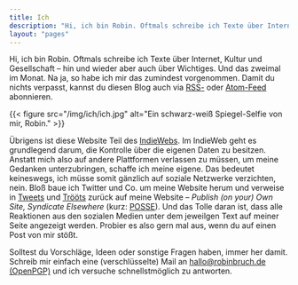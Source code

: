 ```yaml
---
title: Ich
description: "Hi, ich bin Robin. Oftmals schreibe ich Texte über Internet, Kultur und Gesellschaft – hin und wieder aber auch über Wichtiges."
layout: "pages"
---
```


Hi, ich bin Robin. Oftmals schreibe ich Texte über Internet, Kultur und Gesellschaft – hin und wieder aber auch über Wichtiges. Und das zweimal im Monat. Na ja, so habe ich mir das zumindest vorgenommen. Damit du nichts verpasst, kannst du diesen Blog auch via [RSS-](https://robinbruch.de/feed.json) oder [Atom-Feed](https://robinbruch.de/atom.xml) abonnieren.

{{< figure src="/img/ich/ich.jpg" alt="Ein schwarz-weiß Spiegel-Selfie von mir, Robin." >}}

Übrigens ist diese Website Teil des [IndieWebs](https://indieweb.org/). Im IndieWeb geht es grundlegend darum, die Kontrolle über die eigenen Daten zu besitzen. Anstatt mich also auf andere Plattformen verlassen zu müssen, um meine Gedanken unterzubringen, schaffe ich meine eigene. Das bedeutet keineswegs, ich müsse somit gänzlich auf soziale Netzwerke verzichten, nein. Bloß baue ich Twitter und Co. um meine Website herum und verweise in [Tweets](https://twitter.com/r0bingnus) und [Trööts](https://social.tchncs.de/@r0bin) zurück auf meine Website – _Publish (on your) Own Site, Syndicate Elsewhere_ (kurz: [POSSE](https://indieweb.org/POSSE)). Und das Tolle daran ist, dass alle Reaktionen aus den sozialen Medien unter dem jeweilgen Text auf meiner Seite angezeigt werden. Probier es also gern mal aus, wenn du auf einen Post von mir stößt.

Solltest du Vorschläge, Ideen oder sonstige Fragen haben, immer her damit. Schreib mir einfach eine (verschlüsselte) Mail an [hallo@robinbruch.de](mailto) [(OpenPGP)](https://robinbruch.de/download/pgp_hallo@robinbruch.de.asc) und ich versuche schnellstmöglich zu antworten.